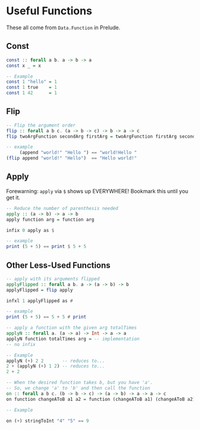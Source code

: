 # Useful Functions

These all come from `Data.Function` in Prelude.

## Const

```purescript
const :: forall a b. a -> b -> a
const x _ = x

-- Example
const 1 "hello" = 1
const 1 true    = 1
const 1 42      = 1
```

## Flip

```purescript
-- Flip the argument order
flip :: forall a b c. (a -> b -> c) -> b -> a -> c
flip twoArgFunction secondArg firstArg = twoArgFunction firstArg secondArg

-- example
     (append "world!" "Hello ") == "world!Hello "
(flip append "world!" "Hello")  == "Hello world!"
```

## Apply

Forewarning: `apply` via `$` shows up EVERYWHERE! Bookmark this until you get it.

```purescript
-- Reduce the number of parenthesis needed
apply :: (a -> b) -> a -> b
apply function arg = function arg

infix 0 apply as $

-- example
print (5 + 5) == print $ 5 + 5
```

## Other Less-Used Functions

```purescript
-- apply with its arguments flipped
applyFlipped :: forall a b. a -> (a -> b) -> b
applyFlipped = flip apply

infxl 1 applyFlipped as #

-- example
print (5 + 5) == 5 + 5 # print

-- apply a function with the given arg totalTimes
applyN :: forall a. (a -> a) -> Int -> a -> a
applyN function totalTimes arg = -- implementation
-- no infix

-- Example
applyN (+) 2 2       -- reduces to...
2 + (applyN (+) 1 2) -- reduces to...
2 + 2

-- When the desired function takes b, but you have 'a'.
-- So, we change 'a' to 'b' and then call the function
on :: forall a b c. (b -> b -> c) -> (a -> b) -> a -> a -> c
on function changeAToB a1 a2 = function (changeAToB a1) (changeAToB a2)

-- Example

on (+) stringToInt "4" "5" == 9
